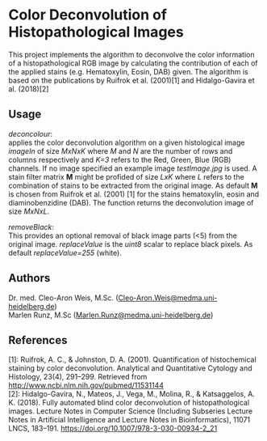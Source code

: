 # Color Deconvolution of Histopathological Images
This project implements the algorithm to deconvolve the color information of a histopathological RGB image by calculating the contribution of each of the applied stains (e.g. Hematoxylin, Eosin, DAB) given. The algorithm is based on the publications by Ruifrok et al. (2001)[1] and Hidalgo-Gavira et al. (2018)[2] 

## Usage
_deconcolour_:<br>
applies the color deconvolution algorithm on a given histological image _imageIn_ of size _MxNxK_ where _M_ and _N_ are the number of rows and columns respectively and _K=3_ refers to the Red, Green, Blue (RGB) channels. If no image specified an example image _testImage.jpg_ is used. A stain filter matrix **M** might be profided of size _LxK_ where _L_ refers to the combination of stains to be extracted from the original image. As default **M** is chosen from Ruifrok et al. (2001) [1] for the stains hematoxylin, eosin and diaminobenzidine (DAB). The function returns the deconvolution image of size _MxNxL_.

_removeBlack_:<br>
This provides an optional removal of black image parts (<5) from the original image. _replaceValue_ is the _uint8_ scalar to replace black pixels. As default _replaceValue=255_ (white). 

## Authors
Dr. med. Cleo-Aron Weis, M.Sc. (<Cleo-Aron.Weis@medma.uni-heidelberg.de>)<br>
Marlen Runz, M.Sc (<Marlen.Runz@medma.uni-heidelberg.de>)

## References
[1]: Ruifrok, A. C., & Johnston, D. A. (2001). Quantification of histochemical staining by color deconvolution. Analytical and Quantitative Cytology and Histology, 23(4), 291–299. Retrieved from http://www.ncbi.nlm.nih.gov/pubmed/11531144<br>
[2]: Hidalgo-Gavira, N., Mateos, J., Vega, M., Molina, R., & Katsaggelos, A. K. (2018). Fully automated blind color deconvolution of histopathological images. Lecture Notes in Computer Science (Including Subseries Lecture Notes in Artificial Intelligence and Lecture Notes in Bioinformatics), 11071 LNCS, 183–191. https://doi.org/10.1007/978-3-030-00934-2_21

